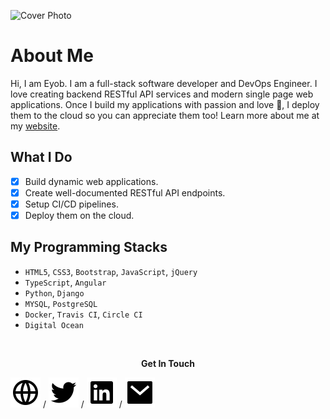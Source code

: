 ![Cover Photo](https://source.unsplash.com/collection/12174478/1200x260/)
# About Me

Hi, I am Eyob. I am a full-stack software developer and DevOps Engineer. I love creating backend RESTful API services and modern single page web applications. Once I build my applications with passion and love :green_heart:, I deploy them to the cloud so you can appreciate them too! Learn more about me at my [website](www.eyob.tech).

## What I Do
- [x] Build dynamic web applications.
- [x] Create well-documented RESTful API endpoints.
- [x] Setup CI/CD pipelines.
- [x] Deploy them on the cloud.

## My Programming Stacks
* `HTML5`, `CSS3`, `Bootstrap`, `JavaScript`, `jQuery`
* `TypeScript`, `Angular`
* `Python`, `Django`
* `MYSQL`, `PostgreSQL`
* `Docker`, `Travis CI`, `Circle CI`
* `Digital Ocean`

&nbsp;

<p align="center">
<b>Get In Touch</b>
</p>

[![Website](./assets/fonts/web.svg)](https://www.eyob.tech) /
[![Twitter](./assets/fonts/twitter.svg)](https://twitter.com/eyobofficial) / 
[![LinkedIn](./assets/fonts/linkedin.svg)](https://www.linkedin.com/in/eyob-tariku/) / 
[![E-mail](./assets/fonts/email.svg)](mailto:hello@eyob.tech)
